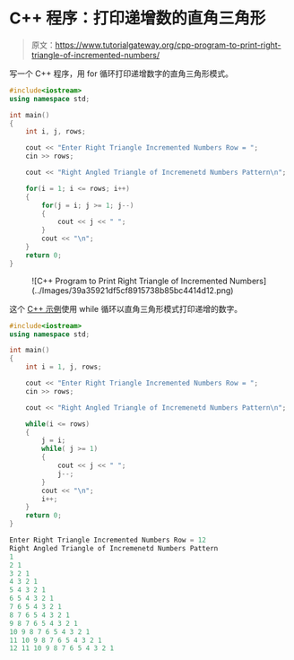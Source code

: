 # C++ 程序：打印递增数的直角三角形

> 原文：<https://www.tutorialgateway.org/cpp-program-to-print-right-triangle-of-incremented-numbers/>

写一个 C++ 程序，用 for 循环打印递增数字的直角三角形模式。

```cpp
#include<iostream>
using namespace std;

int main()
{
	int i, j, rows;

    cout << "Enter Right Triangle Incremented Numbers Row = ";
    cin >> rows;

    cout << "Right Angled Triangle of Incremenetd Numbers Pattern\n"; 

    for(i = 1; i <= rows; i++)
    {
    	for(j = i; j >= 1; j--)
		{
            cout << j << " ";
        }
        cout << "\n";
    }		
 	return 0;
}
```

<figure class="wp-block-image size-large">![C++ Program to Print Right Triangle of Incremented Numbers](../Images/39a35921df5cf8915738b85bc4414d12.png)</figure>

这个 [C++ 示例](https://www.tutorialgateway.org/cpp-programs/)使用 while 循环以直角三角形模式打印递增的数字。

```cpp
#include<iostream>
using namespace std;

int main()
{
	int i = 1, j, rows;

    cout << "Enter Right Triangle Incremented Numbers Row = ";
    cin >> rows;

    cout << "Right Angled Triangle of Incremenetd Numbers Pattern\n"; 

    while(i <= rows)
    {
        j = i;
    	while( j >= 1)
		{
            cout << j << " ";
            j--;
        }
        cout << "\n";
        i++;
    }		
 	return 0;
}
```

```cpp
Enter Right Triangle Incremented Numbers Row = 12
Right Angled Triangle of Incremenetd Numbers Pattern
1 
2 1 
3 2 1 
4 3 2 1 
5 4 3 2 1 
6 5 4 3 2 1 
7 6 5 4 3 2 1 
8 7 6 5 4 3 2 1 
9 8 7 6 5 4 3 2 1 
10 9 8 7 6 5 4 3 2 1 
11 10 9 8 7 6 5 4 3 2 1 
12 11 10 9 8 7 6 5 4 3 2 1 
```